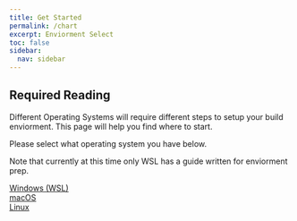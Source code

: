 ```yaml
---
title: Get Started
permalink: /chart
excerpt: Enviorment Select
toc: false
sidebar:
  nav: sidebar
---
```


## Required Reading

Different Operating Systems will require different steps to setup your build enviorment. This page will help you find where to start.

Please select what operating system you have below.

Note that currently at this time only WSL has a guide written for enviorment prep.

  <a href="chart/device-selection-windows">
  <div>
     Windows (WSL)
  </div>
</a>
     <a href="chart/device-selection-macos">
  <div>
     macOS
  </div>
</a>
      <a href="chart/device-selection-linux">
  <div>
     Linux
  </div>
</a>
